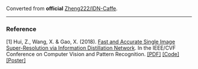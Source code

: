 Converted from **official** [Zheng222/IDN-Caffe](https://github.com/Zheng222/IDN-Caffe/tree/2bcc23e4f66684cb7e1fbb3ceb4a957f830b83e6).

---

### Reference
[1] Hui, Z., Wang, X. & Gao, X. (2018). [Fast and Accurate Single Image Super-Resolution via Information Distillation Network](https://ieeexplore.ieee.org/document/8578180/). In the IEEE/CVF Conference on Computer Vision and Pattern Recognition. [[PDF]](http://openaccess.thecvf.com/content_cvpr_2018/papers/Hui_Fast_and_Accurate_CVPR_2018_paper.pdf) [[Code]](https://github.com/Zheng222/IDN-Caffe) [[Poster]](https://github.com/Zheng222/IDN-Caffe/blob/2bcc23e4f66684cb7e1fbb3ceb4a957f830b83e6/files/cvpr18_poster.pdf)
